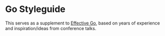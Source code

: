 # Go Styleguide

This serves as a supplement to
[Effective Go](https://golang.org/doc/effective_go.html), based on years of 
experience and inspiration/ideas from conference talks.
